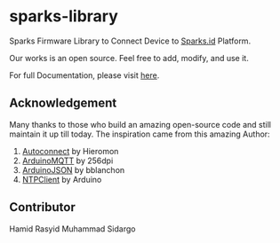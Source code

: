 # sparks-library
Sparks Firmware Library to Connect Device to [Sparks.id](sparks.id) Platform.

Our works is an open source. Feel free to add, modify, and use it.

For full Documentation, please visit [here](https://sparksid.gitbook.io/sparks/).

## Acknowledgement
Many thanks to those who build an amazing open-source code and still maintain it up till today. The inspiration came from this amazing Author:
1. [Autoconnect](https://github.com/Hieromon/AutoConnect) by Hieromon
2. [ArduinoMQTT](https://github.com/256dpi/arduino-mqtt) by 256dpi
3. [ArduinoJSON](https://github.com/bblanchon/ArduinoJson) by bblanchon
4. [NTPClient](https://github.com/arduino-libraries/NTPClient) by Arduino





## Contributor
Hamid Rasyid
Muhammad Sidargo
